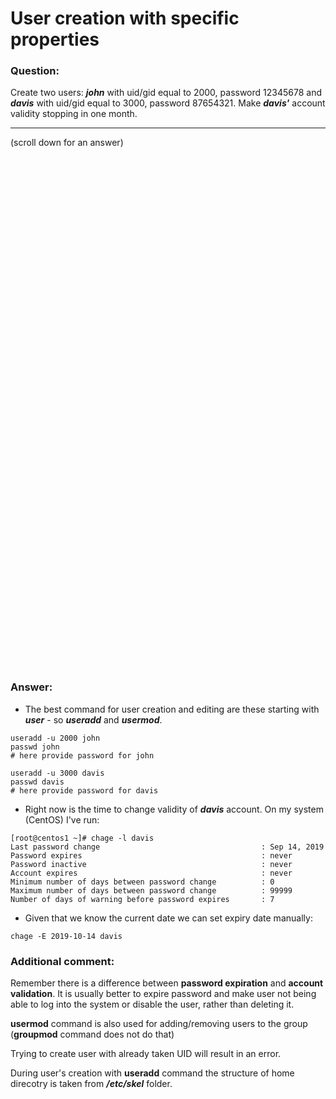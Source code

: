 # User creation with specific properties

### Question:
Create two users: ***john*** with uid/gid equal to 2000, password 12345678 and ***davis*** with uid/gid equal to 3000, password 87654321. 
Make ***davis'*** account validity stopping in one month.

***
(scroll down for an answer)

<br/><br/><br/><br/><br/><br/><br/><br/><br/><br/><br/><br/><br/><br/><br/><br/><br/><br/><br/><br/><br/><br/><br/><br/>
<br/><br/><br/><br/><br/><br/><br/><br/><br/><br/><br/><br/><br/><br/><br/><br/><br/><br/><br/><br/><br/><br/><br/><br/>

### Answer:

* The best command for user creation and editing are these starting with ***user*** - so ***useradd*** and ***usermod***. 

```
useradd -u 2000 john
passwd john
# here provide password for john

useradd -u 3000 davis
passwd davis
# here provide password for davis
```

* Right now is the time to change validity of ***davis*** account.  On my system (CentOS) I've run:

```
[root@centos1 ~]# chage -l davis
Last password change                                    : Sep 14, 2019
Password expires                                        : never
Password inactive                                       : never
Account expires                                         : never
Minimum number of days between password change          : 0
Maximum number of days between password change          : 99999
Number of days of warning before password expires       : 7
```

* Given that we know the current date we can set expiry date manually:

```
chage -E 2019-10-14 davis
```

### Additional comment:

Remember there is a difference between **password expiration** and **account validation**. It is usually better to expire password and 
make user not being able to log into the system or disable the user, rather than deleting it.

**usermod** command is also used for adding/removing users to the group (**groupmod** command does not do that)

Trying to create user with already taken UID will result in an error.
 
During user's creation with **useradd** command the structure of home direcotry is taken from ***/etc/skel*** folder. 
